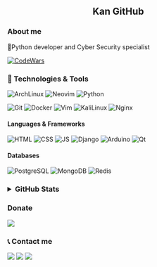 
<h2 align="center">Kan GitHub</h2>

<h3>About me</h3>
🐍Python developer and Cyber Security specialist


<a href="https://www.codewars.com/users/TheK4n"><img alt="CodeWars" src="https://www.codewars.com/users/TheK4n/badges/small" /></a>


<h3>🔧 Technologies & Tools</h3>

<p>
  <img alt="ArchLinux" src="https://img.shields.io/badge/OS-ArchLinux-informational?style=flat-square&logo=archlinux&logoColor=white&color=5194f0&bgcolor=110d17" />
  <img alt="Neovim" src="https://img.shields.io/badge/Editor-Neovim-informational?style=flat-square&logo=neovim&logoColor=white&color=5194f0" />
  <img alt="Python" src="https://img.shields.io/badge/Code-Python-informational?style=flat-square&logo=python&logoColor=white&color=5194f0" />
</p>

<p>
  <img alt="Git" src="https://img.shields.io/badge/Git-F05032?style=flat-square&logo=git&logoColor=white" />
  <img alt="Docker" src="https://img.shields.io/badge/Docker-219bea?style=flat-square&logo=docker&logoColor=white" />
  <img alt="Vim" src="https://img.shields.io/badge/Vim-white?style=flat-square&logo=vim&logoColor=green" />
  <img alt="KaliLinux" src="https://img.shields.io/badge/Kali_Linux-1A1A1A?style=flat-square&logo=kali%20linux&logoColor=white" />
  <img alt="Nginx" src="https://img.shields.io/badge/Nginx-0C8F49?style=flat-square&logo=nginx&logoColor=white" />
</p>


<h4>Languages & Frameworks</h4>
<p>
  <img alt="HTML" src="https://img.shields.io/badge/HTML-dc4731?style=flat-square&logo=html5&logoColor=white" />
  <img alt="CSS" src="https://img.shields.io/badge/CSS-005ae0?style=flat-square&logo=css3&logoColor=white" />
  <img alt="JS" src="https://img.shields.io/badge/JavaScript-fad74d?style=flat-square&logo=javascript&logoColor=black" />
  <img alt="Django" src="https://img.shields.io/badge/Django-163e2f?style=flat-square&logo=django&logoColor=white" />
  <img alt="Arduino" src="https://img.shields.io/badge/Arduino-30a086?style=flat-square&logo=arduino&logoColor=white" />
  <img alt="Qt" src="https://img.shields.io/badge/Qt-56ca5b?style=flat-square&logo=qt&logoColor=white" />
</p>


<h4>Databases</h4>
<p>
  <img alt="PostgreSQL" src="https://img.shields.io/badge/PostgreSQL-33698f?style=flat-square&logo=postgresql&logoColor=white" />
  <img alt="MongoDB" src="https://img.shields.io/badge/MongoDB-599636?style=flat-square&logo=mongodb&logoColor=white" />
  <img alt="Redis" src="https://img.shields.io/badge/Redis-a41a11?style=flat-square&logo=redis&logoColor=white" />
</p>


<h3>
<details>
  <summary>GitHub Stats</summary>
  <p></p>
  <p align="left"> <img src="https://komarev.com/ghpvc/?username=thek4n&label=Profile%20views&color=0e75b6&style=flat" alt="TheK4n" /> </p>
  <table align="center">
    <tr>
      <td><img alt="github stats" width="550px" align="left" src="https://github-readme-stats.vercel.app/api?username=thek4n&hide_border=true&count_private=false&layout=compact&hide_title=true&show_icons=true&theme=dark&icon_color=5194f0&bg_color=0d1117" /></td>
      <td><img alt="github stats" width="550px" src="https://github-readme-stats.vercel.app/api/top-langs/?username=thek4n&hide=html&layout=compact&hide_border=true&hide_title=true&theme=dark&icon_color=5194f0&bg_color=0d1117" /></td>
    </tr>
  </table>
  <p align="center"><img alt="github streak" width="420" src="https://github-readme-streak-stats.herokuapp.com/?user=TheK4n&theme=dark&hide_border=true&background=080e16"></p>
  
</details>
</h3>


<h3>Donate</h3>
<a href="https://qiwi.com/n/THREA793"><img src="https://img.shields.io/badge/Qiwi-informational?style=flat-square&logo=qiwi&logoColor=&color=grey&bgcolor=110d17" /></a>


<h3>📞 Contact me</h3>
<a href="https://t.me/thek4n"><img src="https://img.shields.io/badge/-Telegram-5194f0?style=flat-square&logo=Telegram&color=grey" /></a>
<a href="mailto:thek4n@yandex.ru"><img src="https://img.shields.io/badge/-Mail-5194f0?style=flat-square&logo=gmail&color=grey" /></a>
<a href="https://discord.gg/BmuCEZ6Ma7"><img src="https://img.shields.io/badge/-Discord-5194f0?style=flat-square&logo=discord&color=grey" /></a>

